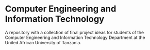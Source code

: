 # Computer Engineering and Information Technology
A repository with a collection of final project ideas for students of the Computer Engineering and Information Technology Department at the United African University of Tanzania.
